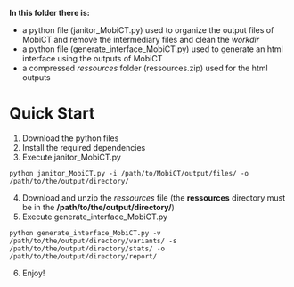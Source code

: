 **In this folder there is:**
- a python file (janitor_MobiCT.py) used to organize the output files of MobiCT and remove the intermediary files and clean the *workdir*
- a python file (generate_interface_MobiCT.py) used to generate an html interface using the outputs of MobiCT
- a compressed *ressources* folder (ressources.zip) used for the html outputs

# Quick Start

1. Download the python files
2. Install the required dependencies
3. Execute janitor_MobiCT.py
```
python janitor_MobiCT.py -i /path/to/MobiCT/output/files/ -o /path/to/the/output/directory/ 
```
4. Download and unzip the *ressources* file (the **ressources** directory must be in the **/path/to/the/output/directory/**)
5. Execute generate_interface_MobiCT.py
```
python generate_interface_MobiCT.py -v /path/to/the/output/directory/variants/ -s /path/to/the/output/directory/stats/ -o /path/to/the/output/directory/report/
```
6. Enjoy!

